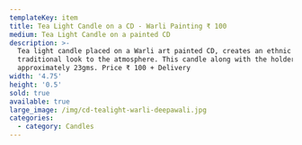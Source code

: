 ```yaml
---
templateKey: item
title: Tea Light Candle on a CD - Warli Painting ₹ 100
medium: Tea Light Candle on a painted CD
description: >-
  Tea light candle placed on a Warli art painted CD, creates an ethnic
  traditional look to the atmosphere. This candle along with the holder weighs
  approximately 23gms. Price ₹ 100 + Delivery
width: '4.75'
height: '0.5'
sold: true
available: true
large_image: /img/cd-tealight-warli-deepawali.jpg
categories:
  - category: Candles
---
```


